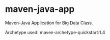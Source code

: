 # maven-java-app

Maven-Java Application for Big Data Class.

Archetype used: maven-archetype-quickstart:1.4
